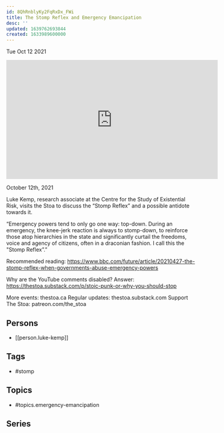 ```yaml
---
id: 8QhRnblyKy2FqRxDx_FWi
title: The Stomp Reflex and Emergency Emancipation
desc: ''
updated: 1639762693844
created: 1633989600000
---
```





Tue Oct 12 2021

<iframe width="560" height="315" src="https://www.youtube.com/embed/jsoK5ULWonU" title="The Stomp Reflex and Emergency Emancipation w/ Luke Kemp" frameborder="0" allow="accelerometer; autoplay; clipboard-write; encrypted-media; gyroscope; picture-in-picture" allowfullscreen ></iframe>

October 12th, 2021

Luke Kemp, research associate at the Centre for the Study of Existential Risk, visits the Stoa to discuss the “Stomp Reflex” and a possible antidote towards it.

“Emergency powers tend to only go one way: top-down. During an emergency, the knee-jerk reaction is always to stomp-down, to reinforce those atop hierarchies in the state and significantly curtail the freedoms, voice and agency of citizens, often in a draconian fashion. I call this the "Stomp Reflex”.”

Recommended reading: https://www.bbc.com/future/article/20210427-the-stomp-reflex-when-governments-abuse-emergency-powers

Why are the YouTube comments disabled? Answer: https://thestoa.substack.com/p/stoic-punk-or-why-you-should-stop

More events: thestoa.ca 
Regular updates: thestoa.substack.com 
Support The Stoa: patreon.com/the_stoa

## Persons

- [[person.luke-kemp]]

## Tags

- #stomp

## Topics

- #topics.emergency-emancipation

## Series



